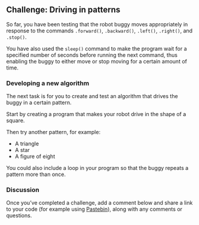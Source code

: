[comment]: # (
Is this step open? Y/N
If so, short description of this step:
Related links:
Related files:
)

## Challenge: Driving in patterns

So far, you have been testing that the robot buggy moves appropriately in response to the commands `.forward()`, `.backward()`, `.left()`, `.right()`, and `.stop()`. 

You have also used the `sleep()` command to make the program wait for a specified number of seconds before running the next command, thus enabling the buggy to either move or stop moving for a certain amount of time.

### Developing a new algorithm 

The next task is for you to create and test an algorithm that drives the buggy in a certain pattern. 

Start by creating a program that makes your robot drive in the shape of a square.

Then try another pattern, for example:

+ A triangle
+ A star
+ A figure of eight

You could also include a loop in your program so that the buggy repeats a pattern more than once. 

### Discussion

Once you’ve completed a challenge, add a comment below and share a link to your code (for example using [Pastebin](https://pastebin.com/)), along with any comments or questions.
